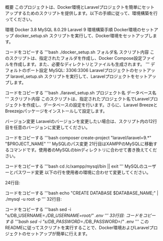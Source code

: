 概要
このプロジェクトは、Docker環境とLaravelプロジェクトを簡単にセットアップするためのスクリプトを提供します。以下の手順に従って、環境構築を行ってください。

環境
Docker 3.8
MySQL 8.0.29
Laravel 9
環境構築手順
Docker環境のセットアップ
docker_setup.sh スクリプトを実行して、Docker環境をセットアップします。

コードをコピーする
'''bash
./docker_setup.sh フォルダ名
スクリプト内容
このスクリプトは、指定されたフォルダを作成し、Docker Compose設定ファイルを作成します。また、必要なディレクトリとファイルも生成されます。
'''
デフォルトのポート設定
MySQL: 3306:3306
Laravelプロジェクトのセットアップ
laravel_setup.sh スクリプトを実行して、Laravelプロジェクトをセットアップします。

コードをコピーする
'''bash
./laravel_setup.sh プロジェクト名 データベース名
'''
スクリプト内容
このスクリプトは、指定されたプロジェクト名でLaravelプロジェクトを作成し、データベースの設定を行います。さらに、Laravel BreezeとBreezejpパッケージをインストールして設定します。

バージョン変更
Laravelのバージョンを変更したい場合は、スクリプト内の12行目を任意のバージョンに変更してください。


コードをコピーする
'''bash
composer create-project "laravel/laravel=9.*" "$PROJECT_NAME"
'''
MySQLのパス変更
21行目はXAMPPのMySQLに移動するコマンドです。使用者のMySQLのbinディレクトリに合わせて書き換えてください。

コードをコピーする
'''bash
cd /c/xampp/mysql/bin || exit
'''
MySQLのユーザーとパスワード変更
以下の行を使用者の環境に合わせて変更してください。

24行目:

コードをコピーする
'''bash
echo "CREATE DATABASE $DATABASE_NAME;" | ./mysql -u root -p
'''
32行目:

コードをコピーする
'''bash
sed -i "s/DB_USERNAME=.*/DB_USERNAME=root/" .env
'''
33行目:
コードをコピーする
'''bash
sed -i "s/DB_PASSWORD=.*/DB_PASSWORD=/" .env
'''
このREADMEに従ってスクリプトを実行することで、Docker環境およびLaravelプロジェクトのセットアップが簡単に行えます。






